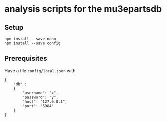 # analysis scripts for the mu3epartsdb

## Setup
```
npm install --save nano
npm install --save config
```

## Prerequisites
Have a file `config/local.json` with
```
{
    "db" :
    {
        "username": "x",
        "password": "y",
        "host": "127.0.0.1",
        "port": "5984"
    }
}
```